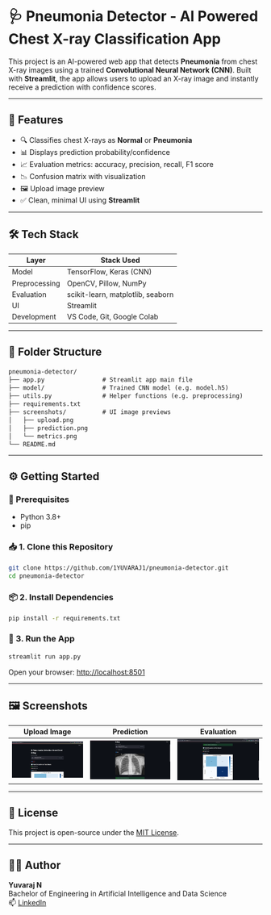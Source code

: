 # 🩺 Pneumonia Detector - AI Powered Chest X-ray Classification App

This project is an AI-powered web app that detects **Pneumonia** from chest X-ray images using a trained **Convolutional Neural Network (CNN)**. Built with **Streamlit**, the app allows users to upload an X-ray image and instantly receive a prediction with confidence scores.

---

## 🚀 Features

- 🔍 Classifies chest X-rays as **Normal** or **Pneumonia**
- 📊 Displays prediction probability/confidence
- 📈 Evaluation metrics: accuracy, precision, recall, F1 score
- 📉 Confusion matrix with visualization
- 🖼️ Upload image preview
- ✅ Clean, minimal UI using **Streamlit**

---

## 🛠️ Tech Stack

| Layer         | Stack Used                       |
|---------------|----------------------------------|
| Model         | TensorFlow, Keras (CNN)          |
| Preprocessing | OpenCV, Pillow, NumPy            |
| Evaluation    | scikit-learn, matplotlib, seaborn|
| UI            | Streamlit                        |
| Development   | VS Code, Git, Google Colab       |

---

## 📂 Folder Structure
```
pneumonia-detector/
├── app.py                # Streamlit app main file
├── model/                # Trained CNN model (e.g. model.h5)
├── utils.py              # Helper functions (e.g. preprocessing)
├── requirements.txt
├── screenshots/          # UI image previews
│   ├── upload.png
│   ├── prediction.png
│   └── metrics.png
└── README.md
```

---

## ⚙️ Getting Started

### 📌 Prerequisites
- Python 3.8+
- pip

### 📥 1. Clone this Repository
```bash
git clone https://github.com/1YUVARAJ1/pneumonia-detector.git
cd pneumonia-detector
```

### 📦 2. Install Dependencies
```bash
pip install -r requirements.txt
```

### 🚀 3. Run the App
```bash
streamlit run app.py
```
Open your browser: [http://localhost:8501](http://localhost:8501)

---

## 🖼️ Screenshots

| Upload Image | Prediction | Evaluation |
|--------------|------------|------------|
| ![Upload](screenshots/upload.png) | ![Prediction](screenshots/prediction.png) | ![Metrics](screenshots/metrics.png) |

---

## 📜 License

This project is open-source under the [MIT License](LICENSE).

---

## 👨‍💻 Author

**Yuvaraj N**  
Bachelor of Engineering in Artificial Intelligence and Data Science  
📫 [LinkedIn](https://www.linkedin.com/in/1yuvarajn1)

